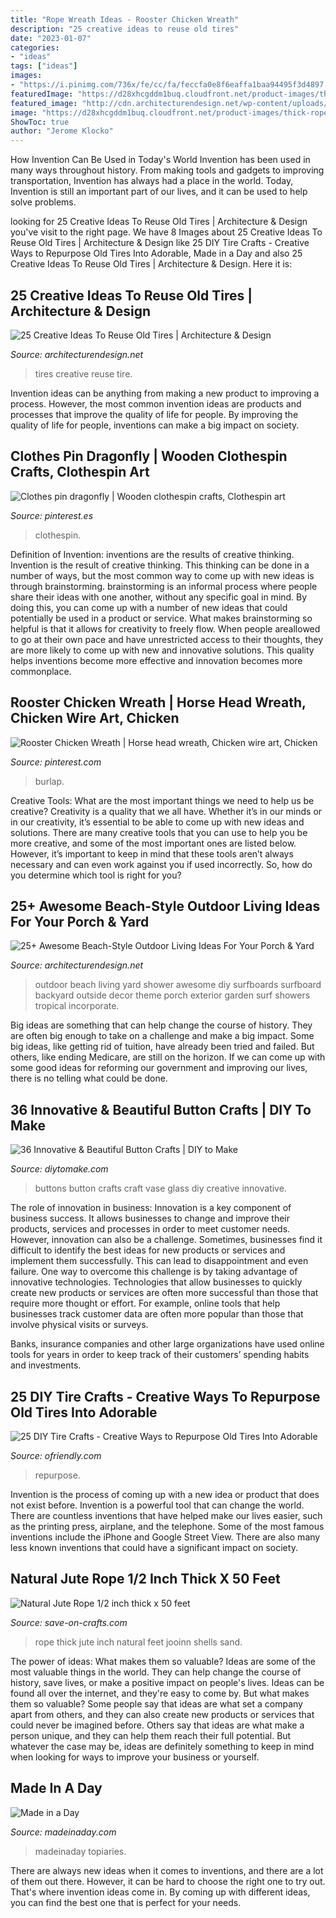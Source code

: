 ```yaml
---
title: "Rope Wreath Ideas - Rooster Chicken Wreath"
description: "25 creative ideas to reuse old tires"
date: "2023-01-07"
categories:
- "ideas"
tags: ["ideas"]
images:
- "https://i.pinimg.com/736x/fe/cc/fa/feccfa0e8f6eaffa1baa94495f3d4897.jpg"
featuredImage: "https://d28xhcgddm1buq.cloudfront.net/product-images/thick-rope-jute-0-5in--50ft-1.jpg"
featured_image: "http://cdn.architecturendesign.net/wp-content/uploads/2015/07/AD-Beach-Style-Outdoor-Living-Ideas-17.jpg"
image: "https://d28xhcgddm1buq.cloudfront.net/product-images/thick-rope-jute-0-5in--50ft-1.jpg"
ShowToc: true
author: "Jerome Klocko"
---
```



How Invention Can Be Used in Today's World
Invention has been used in many ways throughout history. From making tools and gadgets to improving transportation, Invention has always had a place in the world. Today, Invention is still an important part of our lives, and it can be used to help solve problems.

	

		
looking for 25 Creative Ideas To Reuse Old Tires | Architecture &amp; Design you've visit to the right page. We have 8 Images about 25 Creative Ideas To Reuse Old Tires | Architecture &amp; Design like 25 DIY Tire Crafts - Creative Ways to Repurpose Old Tires Into Adorable, Made in a Day and also 25 Creative Ideas To Reuse Old Tires | Architecture &amp; Design. Here it is:
		
    
## 25 Creative Ideas To Reuse Old Tires | Architecture &amp; Design

<img loading=lazy src="http://beautyharmonylife.com/wp-content/uploads/2014/04/30-idej-dlya-doma-iz-stary-h-shin-18-800x1200.jpg" onerror="this.onerror=null;this.src='https://tse4.mm.bing.net/th?id=OIP.Xs3KwlXGlG2DhoAUDvAypAHaLH&amp;pid=15.1';" alt="25 Creative Ideas To Reuse Old Tires | Architecture &amp; Design">

_Source: architecturendesign.net_

>tires creative reuse tire. 

	

Invention ideas can be anything from making a new product to improving a process. However, the most common invention ideas are products and processes that improve the quality of life for people. By improving the quality of life for people, inventions can make a big impact on society.

    
## Clothes Pin Dragonfly | Wooden Clothespin Crafts, Clothespin Art

<img loading=lazy src="https://i.pinimg.com/736x/fe/cc/fa/feccfa0e8f6eaffa1baa94495f3d4897.jpg" onerror="this.onerror=null;this.src='https://tse4.mm.bing.net/th?id=OIP.SWTZkEJtHESwX3NkEZyeOQHaNK&amp;pid=15.1';" alt="Clothes pin dragonfly | Wooden clothespin crafts, Clothespin art">

_Source: pinterest.es_

>clothespin. 

	

Definition of Invention: inventions are the results of creative thinking.
Invention is the result of creative thinking. This thinking can be done in a number of ways, but the most common way to come up with new ideas is through brainstorming. brainstorming is an informal process where people share their ideas with one another, without any specific goal in mind. By doing this, you can come up with a number of new ideas that could potentially be used in a product or service.
What makes brainstorming so helpful is that it allows for creativity to freely flow. When people areallowed to go at their own pace and have unrestricted access to their thoughts, they are more likely to come up with new and innovative solutions. This quality helps inventions become more effective and innovation becomes more commonplace.

    
## Rooster Chicken Wreath | Horse Head Wreath, Chicken Wire Art, Chicken

<img loading=lazy src="https://i.pinimg.com/originals/d1/e3/ac/d1e3ac4c1cdafddd770e8289547e8ec5.jpg" onerror="this.onerror=null;this.src='https://tse1.mm.bing.net/th?id=OIP.ovbSs6371CJaPPo1Ss-9fwHaJ4&amp;pid=15.1';" alt="Rooster Chicken Wreath | Horse head wreath, Chicken wire art, Chicken">

_Source: pinterest.com_

>burlap. 

	

Creative Tools: What are the most important things we need to help us be creative?
Creativity is a quality that we all have. Whether it’s in our minds or in our creativity, it’s essential to be able to come up with new ideas and solutions. There are many creative tools that you can use to help you be more creative, and some of the most important ones are listed below. However, it’s important to keep in mind that these tools aren’t always necessary and can even work against you if used incorrectly. So, how do you determine which tool is right for you?

    
## 25+ Awesome Beach-Style Outdoor Living Ideas For Your Porch &amp; Yard

<img loading=lazy src="http://cdn.architecturendesign.net/wp-content/uploads/2015/07/AD-Beach-Style-Outdoor-Living-Ideas-17.jpg" onerror="this.onerror=null;this.src='https://tse2.mm.bing.net/th?id=OIP.f4KXxdrTKzKC686p1PpgbAHaJ4&amp;pid=15.1';" alt="25+ Awesome Beach-Style Outdoor Living Ideas For Your Porch &amp; Yard">

_Source: architecturendesign.net_

>outdoor beach living yard shower awesome diy surfboards surfboard backyard outside decor theme porch exterior garden surf showers tropical incorporate. 

	

Big ideas are something that can help change the course of history. They are often big enough to take on a challenge and make a big impact. Some big ideas, like getting rid of tuition, have already been tried and failed. But others, like ending Medicare, are still on the horizon. If we can come up with some good ideas for reforming our government and improving our lives, there is no telling what could be done.

    
## 36 Innovative &amp; Beautiful Button Crafts | DIY To Make

<img loading=lazy src="http://www.diytomake.com/wp-content/uploads/2016/09/Button-vase.jpg" onerror="this.onerror=null;this.src='https://tse1.mm.bing.net/th?id=OIP.3li9SBhpc83cH5-E6vTNzQHaKk&amp;pid=15.1';" alt="36 Innovative &amp; Beautiful Button Crafts | DIY to Make">

_Source: diytomake.com_

>buttons button crafts craft vase glass diy creative innovative. 

	

The role of innovation in business:
Innovation is a key component of business success. It allows businesses to change and improve their products, services and processes in order to meet customer needs. However, innovation can also be a challenge. Sometimes, businesses find it difficult to identify the best ideas for new products or services and implement them successfully. This can lead to disappointment and even failure.
One way to overcome this challenge is by taking advantage of innovative technologies. Technologies that allow businesses to quickly create new products or services are often more successful than those that require more thought or effort. For example, online tools that help businesses track customer data are often more popular than those that involve physical visits or surveys.

Banks, insurance companies and other large organizations have used online tools for years in order to keep track of their customers’ spending habits and investments.

    
## 25 DIY Tire Crafts - Creative Ways To Repurpose Old Tires Into Adorable

<img loading=lazy src="https://ofriendly.com/wp-content/uploads/2016/11/tire-crafts/8-tire-crafts.jpg" onerror="this.onerror=null;this.src='https://tse1.mm.bing.net/th?id=OIP.dm7faG4vKAjwNee8LvroswHaLH&amp;pid=15.1';" alt="25 DIY Tire Crafts - Creative Ways to Repurpose Old Tires Into Adorable">

_Source: ofriendly.com_

>repurpose. 

	

Invention is the process of coming up with a new idea or product that does not exist before. Invention is a powerful tool that can change the world. There are countless inventions that have helped make our lives easier, such as the printing press, airplane, and the telephone. Some of the most famous inventions include the iPhone and Google Street View. There are also many less known inventions that could have a significant impact on society.

    
## Natural Jute Rope 1/2 Inch Thick X 50 Feet

<img loading=lazy src="https://d28xhcgddm1buq.cloudfront.net/product-images/thick-rope-jute-0-5in--50ft-1.jpg" onerror="this.onerror=null;this.src='https://tse2.mm.bing.net/th?id=OIP.Pwh4k2G6eJWbe-z6GCTd7gHaLH&amp;pid=15.1';" alt="Natural Jute Rope 1/2 inch thick x 50 feet">

_Source: save-on-crafts.com_

>rope thick jute inch natural feet jooinn shells sand. 

	

The power of ideas: What makes them so valuable?
Ideas are some of the most valuable things in the world. They can help change the course of history, save lives, or make a positive impact on people's lives. Ideas can be found all over the internet, and they're easy to come by. But what makes them so valuable? Some people say that ideas are what set a company apart from others, and they can also create new products or services that could never be imagined before. Others say that ideas are what make a person unique, and they can help them reach their full potential. But whatever the case may be, ideas are definitely something to keep in mind when looking for ways to improve your business or yourself.

    
## Made In A Day

<img loading=lazy src="https://madeinaday.com/wp-content/uploads/2017/01/Fur-heart-home.jpg" onerror="this.onerror=null;this.src='https://tse2.mm.bing.net/th?id=OIP.-6TO-Z_u4XOc6GfT9bJo-AHaLH&amp;pid=15.1';" alt="Made in a Day">

_Source: madeinaday.com_

>madeinaday topiaries. 

	

There are always new ideas when it comes to inventions, and there are a lot of them out there. However, it can be hard to choose the right one to try out. That's where invention ideas come in. By coming up with different ideas, you can find the best one that is perfect for your needs.

